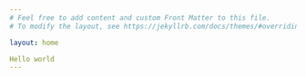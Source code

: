 ```yaml
---
# Feel free to add content and custom Front Matter to this file.
# To modify the layout, see https://jekyllrb.com/docs/themes/#overriding-theme-defaults

layout: home

Hello world
---
```

